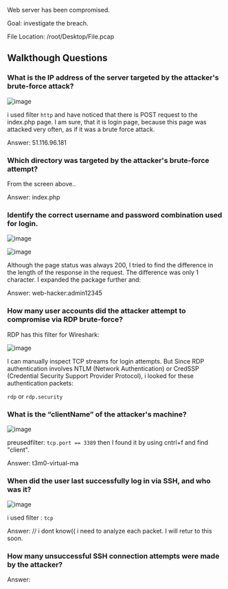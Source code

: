 Web server has been compromised.

Goal: investigate the breach.

File Location: /root/Desktop/File.pcap

## Walkthough Questions

### What is the IP address of the server targeted by the attacker's brute-force attack?

![image](https://github.com/user-attachments/assets/c983586f-49e1-4a44-9dd0-dab655a1b3e2)

i used filter `http` and have noticed that there is POST request to the index.php page.
I am sure, that it is login page, because this page was attacked very often, as if it was a brute force attack.

Answer: 51.116.96.181

### Which directory was targeted by the attacker's brute-force attempt?

From the screen above..

Answer: index.php

### Identify the correct username and password combination used for login.

![image](https://github.com/user-attachments/assets/f52cc4b9-179f-42bc-8b3e-d773ae8e0ef6)

![image](https://github.com/user-attachments/assets/df19729c-92f7-4277-91d7-a7a0a0f3c435)

Although the page status was always 200, I tried to find the difference in the length of the response in the request. The difference was only 1 character. I expanded the package further and:

Answer: web-hacker:admin12345

### How many user accounts did the attacker attempt to compromise via RDP brute-force?

RDP has this filter for Wireshark:

![image](https://github.com/user-attachments/assets/a81fd305-2efc-4156-b360-f2346a966685)

I can manually inspect TCP streams for login attempts. But
Since RDP authentication involves NTLM (Network Authentication) or CredSSP (Credential Security Support Provider Protocol), i looked for these authentication packets:

`rdp` or `rdp.security`

### What is the “clientName” of the attacker's machine?

![image](https://github.com/user-attachments/assets/510f4f1c-32b7-4ba1-937d-7f9cb9d36040)

preusedfilter: `tcp.port == 3389`
then I found it by using cntrl+f and find "client". 

Answer: t3m0-virtual-ma

### When did the user last successfully log in via SSH, and who was it?

![image](https://github.com/user-attachments/assets/bdd9abf3-f85a-4eaf-8f3f-be78ea06c469)

i used filter : `tcp`

Answer: // i dont know(( i need to analyze each packet. I will retur to this soon.

### How many unsuccessful SSH connection attempts were made by the attacker?


Answer: 
